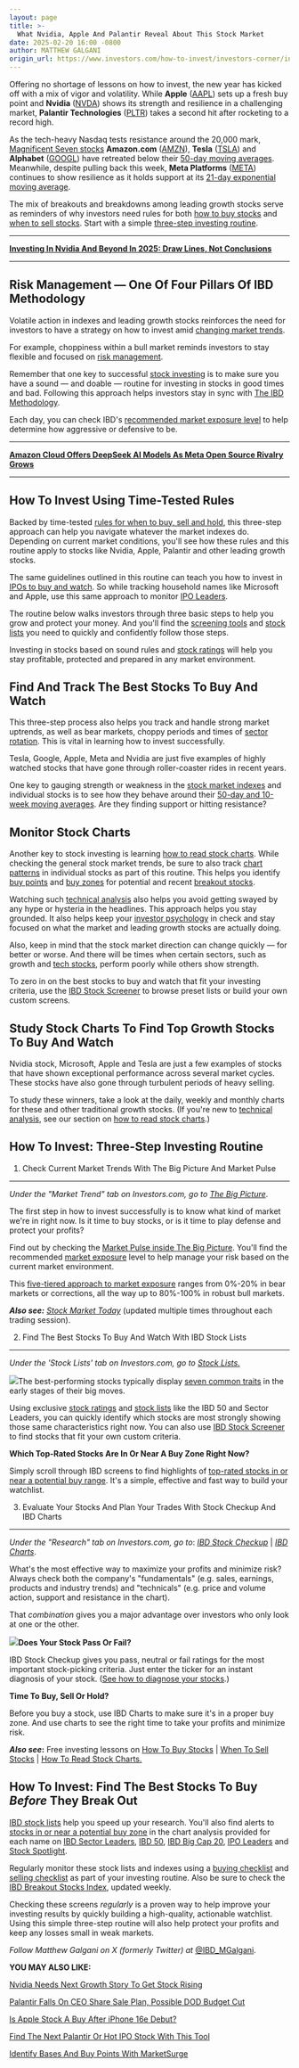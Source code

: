 ```yaml
---
layout: page
title: >-
  What Nvidia, Apple And Palantir Reveal About This Stock Market
date: 2025-02-20 16:00 -0800
author: MATTHEW GALGANI
origin_url: https://www.investors.com/how-to-invest/investors-corner/investing-in-stocks-stock-investing-with-three-step-routine/
---
```


Offering no shortage of lessons on how to invest, the new year has kicked off with a mix of vigor and volatility. While **Apple** ([AAPL](https://research.investors.com/quote.aspx?symbol=AAPL)) sets up a fresh buy point and **Nvidia** ([NVDA](https://research.investors.com/quote.aspx?symbol=NVDA)) shows its strength and resilience in a challenging market, **Palantir Technologies** ([PLTR](https://research.investors.com/quote.aspx?symbol=PLTR)) takes a second hit after rocketing to a record high.

As the tech-heavy Nasdaq tests resistance around the 20,000 mark, [Magnificent Seven stocks](https://www.investors.com/research/magnificent-seven-stocks-latest-news-market-cap-weighting/) **Amazon.com** ([AMZN](https://research.investors.com/quote.aspx?symbol=AMZN)), **Tesla** ([TSLA](https://research.investors.com/quote.aspx?symbol=TSLA)) and **Alphabet** ([GOOGL](https://research.investors.com/quote.aspx?symbol=GOOGL)) have retreated below their [50-day moving averages](https://www.investors.com/how-to-invest/investors-corner/50-day-moving-average-identifies-buy-sell-signals/). Meanwhile, despite pulling back this week, **Meta Platforms** ([META](https://research.investors.com/quote.aspx?symbol=META)) continues to show resilience as it holds support at its [21-day exponential moving average](https://www.investors.com/how-to-invest/investors-corner/what-is-the-21-day-exponential-moving-average/).

The mix of breakouts and breakdowns among leading growth stocks serve as reminders of why investors need rules for both [how to buy stocks](https://www.investors.com/how-to-invest/how-to-buy-stocks-using-stock-lists-stock-ratings-stock-screener/) and [when to sell stocks](https://www.investors.com/how-to-invest/when-to-sell-stocks/). Start with a simple [three-step investing routine](#routine).

---

[**Investing In Nvidia And Beyond In 2025: Draw Lines, Not Conclusions**](https://www.investors.com/how-to-invest/how-to-invest-2025-stock-charts-nvidia-apple-tesla-microsoft-meta-google/)

---

## Risk Management — One Of Four Pillars Of IBD Methodology

Volatile action in indexes and leading growth stocks reinforces the need for investors to have a strategy on how to invest amid [changing market trends](https://www.investors.com/how-to-invest/how-to-handle-changing-stock-market-trends/).

For example, choppiness within a bull market reminds investors to stay flexible and focused on [risk management](https://www.investors.com/how-to-invest/investors-corner/risk-management-in-the-stock-market-how-much-money-to-invest-now/).

Remember that one key to successful [stock investing](https://www.investors.com/how-to-invest/stock-investing-how-to-make-money-in-stock-3-key-factors/) is to make sure you have a sound — and doable — routine for investing in stocks in good times and bad. Following this approach helps investors stay in sync with [The IBD Methodology](https://www.investors.com/how-to-invest/investors-corner/stock-market-investing-ibd-methodology/).

Each day, you can check IBD's [recommended market exposure level](https://www.investors.com/market-trend/ibds-etf-market-strategy/ibds-etf-market-strategy/) to help determine how aggressive or defensive to be.

---

[**Amazon Cloud Offers DeepSeek AI Models As Meta Open Source Rivalry Grows**](https://www.investors.com/news/technology/amazon-stock-deepseek-meta-open-source-ai-model-rivalry/)

---

## How To Invest Using Time-Tested Rules

Backed by time-tested [rules for when to buy, sell and hold](https://www.investors.com/how-to-invest/how-to-invest-rules-for-when-buy-and-sell-stocks-in-bull-and-bear-markets/), this three-step approach can help you navigate whatever the market indexes do. Depending on current market conditions, you'll see how these rules and this routine apply to stocks like Nvidia, Apple, Palantir and other leading growth stocks.

The same guidelines outlined in this routine can teach you how to invest in [IPOs to buy and watch](https://www.investors.com/research/ipo-stock-news-and-analysis-find-todays-top-new-issues/). So while tracking household names like Microsoft and Apple, use this same approach to monitor [IPO Leaders](https://research.investors.com/stock-lists/ipo-leaders/).

The routine below walks investors through three basic steps to help you grow and protect your money. And you'll find the [screening tools](https://www.investors.com/research/best-stocks-to-buy-watch-ibd-screen-of-the-day/) and [stock lists](https://www.investors.com/stock-lists/stocks-to-watch-top-rated-ipos-big-caps-and-growth-stocks/) you need to quickly and confidently follow those steps.

Investing in stocks based on sound rules and [stock ratings](https://www.investors.com/how-to-invest/how-to-buy-stocks-using-stock-lists-stock-ratings-stock-screener/) will help you stay profitable, protected and prepared in any market environment.

## Find And Track The Best Stocks To Buy And Watch

This three-step process also helps you track and handle strong market uptrends, as well as bear markets, choppy periods and times of [sector rotation](https://www.investors.com/how-to-invest/investors-corner/what-is-sector-rotation/). This is vital in learning how to invest successfully.

Tesla, Google, Apple, Meta and Nvidia are just five examples of highly watched stocks that have gone through roller-coaster rides in recent years.

One key to gauging strength or weakness in the [stock market indexes](https://www.investors.com/news/stock-market-today-stock-market-news/?) and individual stocks is to see how they behave around their [50-day and 10-week moving averages](https://www.investors.com/how-to-invest/investors-corner/moving-averages-help-understand-stock-markets-direction-heres-how-to-use-them/). Are they finding support or hitting resistance?

## Monitor Stock Charts

Another key to stock investing is learning [how to read stock charts](https://www.investors.com/how-to-invest/how-to-read-stock-charts-understanding-technical-analysis/). While checking the general stock market trends, be sure to also track [chart patterns](https://www.investors.com/how-to-invest/stock-charts-buying-stocks-using-technical-analysis/) in individual stocks as part of this routine. This helps you identify [buy points](https://www.investors.com/how-to-invest/investors-corner/chart-reading-basics-how-a-buy-point-marks-a-time-of-opportunity/) and [buy zones](https://www.investors.com/how-to-invest/investors-corner/buy-zone-gives-investors-chance-to-buy-top-stocks-beyond-breakout/) for potential and recent [breakout stocks](https://www.investors.com/research/breakout-stocks-technical-analysis/breakout-stocks-technical-analysis/).

Watching such [technical analysis](https://www.investors.com/how-to-invest/investors-corner/technical-analysis/) also helps you avoid getting swayed by any hype or hysteria in the headlines. This approach helps you stay grounded. It also helps keep your [investor psychology](https://research.investors.com/psychological-market-indicators/) in check and stay focused on what the market and leading growth stocks are actually doing.

Also, keep in mind that the stock market direction can change quickly — for better or worse. And there will be times when certain sectors, such as growth and [tech stocks](https://www.investors.com/research/best-tech-stocks-to-buy-and-watch/), perform poorly while others show strength.

To zero in on the best stocks to buy and watch that fit your investing criteria, use the [IBD Stock Screener](https://ibdstockscreener.investors.com/) to browse preset lists or build your own custom screens.

## Study Stock Charts To Find Top Growth Stocks To Buy And Watch

Nvidia stock, Microsoft, Apple and Tesla are just a few examples of stocks that have shown exceptional performance across several market cycles. These stocks have also gone through turbulent periods of heavy selling.

To study these winners, take a look at the daily, weekly and monthly charts for these and other traditional growth stocks. (If you're new to [technical analysis](https://www.investors.com/how-to-invest/investors-corner/technical-analysis/), see our section on [how to read stock charts](https://www.investors.com/how-to-invest/stock-charts-buying-stocks-using-technical-analysis/).)

## How To Invest: Three-Step Investing Routine

1. Check Current Market Trends With The Big Picture And Market Pulse

---

_Under the "Market Trend" tab on Investors.com, go to_ [_The Big Picture_](https://www.investors.com/category/market-trend/the-big-picture/).

The first step in how to invest successfully is to know what kind of market we're in right now. Is it time to buy stocks, or is it time to play defense and protect your profits?

Find out by checking the [Market Pulse inside The Big Picture](https://www.investors.com/category/market-trend/the-big-picture/). You'll find the recommended [market exposure](https://www.investors.com/market-trend/ibds-etf-market-strategy/ibds-etf-market-strategy/) level to help manage your risk based on the current market environment.

This [five-tiered approach to market exposure](https://www.investors.com/how-to-invest/stock-market-timing-how-to-invest-in-stocks-tracking-bull-markets-bear-markets-stock-market-trends/#MarketExposure) ranges from 0%-20% in bear markets or corrections, all the way up to 80%-100% in robust bull markets.

**_Also see:_** _[Stock Market Today](https://www.investors.com/category/market-trend/stock-market-today/)_ (updated multiple times throughout each trading session).

2. Find The Best Stocks To Buy And Watch With IBD Stock Lists

---

_Under the 'Stock Lists' tab on Investors.com, go to [Stock Lists.](https://www.investors.com/stock-lists/stocks-to-watch-top-rated-ipos-big-caps-and-growth-stocks/)_

[![](https://www.investors.com/wp-content/uploads/2017/08/GSP_IBD50.png)](http://research.investors.com/stock-lists/ibd-50/)The best-performing stocks typically display [seven common traits](https://www.investors.com/how-to-invest/investors-corner/can-slim-stocks-how-to-find-stock-market-winners/) in the early stages of their big moves.

Using exclusive [stock ratings](https://www.investors.com/how-to-invest/investors-corner/stock-market-leaders-arent-hard-to-find-with-ibd-stock-checkup-tool/) and [stock lists](https://www.investors.com/stock-lists/stocks-to-watch-top-rated-ipos-big-caps-and-growth-stocks/) like the IBD 50 and Sector Leaders, you can quickly identify which stocks are most strongly showing those same characteristics right now. You can also use [IBD Stock Screener](https://www.investors.com/research/best-stocks-to-buy-watch-ibd-screen-of-the-day/) to find stocks that fit your own custom criteria.

**Which Top-Rated Stocks Are In Or Near A Buy Zone Right Now?**

Simply scroll through IBD screens to find highlights of [top-rated stocks in or near a potential buy range](https://www.investors.com/category/stock-lists/stocks-near-a-buy-zone/). It's a simple, effective and fast way to build your watchlist.

3. Evaluate Your Stocks And Plan Your Trades With Stock Checkup And IBD Charts

---

_Under the "Research" tab on Investors.com, go to_: [_IBD Stock Checkup_](http://research.investors.com/stock-checkup/) | *[IBD Charts](http://research.investors.com/stock-charts/nasdaq-nasdaq-composite-0ndqc.htm?cht=pvc&type=daily)*.

What's the most effective way to maximize your profits and minimize risk? Always check both the company's "fundamentals" (e.g. sales, earnings, products and industry trends) and "technicals" (e.g. price and volume action, support and resistance in the chart).

That _combination_ gives you a major advantage over investors who only look at one or the other.

[![](https://www.investors.com/wp-content/uploads/2017/08/GSP_checkup.jpg)](http://research.investors.com/stock-checkup/)**Does Your Stock Pass Or Fail?**

IBD Stock Checkup gives you pass, neutral or fail ratings for the most important stock-picking criteria. Just enter the ticker for an instant diagnosis of your stock. ([See how to diagnose your stocks](https://www.investors.com/how-to-invest/how-to-buy-stocks-using-stock-lists-stock-ratings-stock-screener/#stockratings).)

**Time To Buy, Sell Or Hold?**

Before you buy a stock, use IBD Charts to make sure it's in a proper buy zone. And use charts to see the right time to take your profits and minimize risk.

**_Also see_:** Free investing lessons on [How To Buy Stocks](https://www.investors.com/how-to-invest/how-to-buy-stocks-using-stock-lists-stock-ratings-stock-screener/#stockratings) | [When To Sell Stocks](https://www.investors.com/how-to-invest/when-to-sell-stocks/) | [How To Read Stock Charts.](https://www.investors.com/how-to-invest/stock-charts-buying-stocks-using-technical-analysis/)

## How To Invest: Find The Best Stocks To Buy _Before_ They Break Out

[IBD stock lists](https://www.investors.com/stock-lists/stocks-to-watch-top-rated-ipos-big-caps-and-growth-stocks/) help you speed up your research. You'll also find alerts to [stocks in or near a potential buy zone](https://www.investors.com/category/stock-lists/stocks-near-a-buy-zone/) in the chart analysis provided for each name on [IBD Sector Leaders](https://research.investors.com/stock-lists/sector-leaders), [IBD 50](https://research.investors.com/stock-lists/ibd-50/), [IBD Big Cap 20](https://research.investors.com/stock-lists/big-cap-20/), [IPO Leaders](https://research.investors.com/stock-lists/ipo-leaders/) and [Stock Spotlight](https://research.investors.com/stock-lists/stock-spotlight/).

Regularly monitor these stock lists and indexes using a [buying checklist](https://www.investors.com/wp-content/uploads/2024/01/IBD_BuyingChecklist.pdf) and [selling checklist](https://www.investors.com/wp-content/uploads/2017/08/IBD_SellingChecklist.pdf) as part of your investing routine. Also be sure to check the [IBD Breakout Stocks Index](https://www.investors.com/research/breakout-stocks-technical-analysis/breakout-stocks-technical-analysis/), updated weekly.

Checking these screens _regularly_ is a proven way to help improve your investing results by quickly building a high-quality, actionable watchlist. Using this simple three-step routine will also help protect your profits and keep any losses small in weak markets.

_Follow Matthew Galgani on X (formerly Twitter) at_ [@IBD_MGalgani](https://twitter.com/ibd_mgalgani).

**YOU MAY ALSO LIKE:**

[Nvidia Needs Next Growth Story To Get Stock Rising](https://www.investors.com/news/technology/nvidia-stock-blackwell-ai-chips/)

[Palantir Falls On CEO Share Sale Plan, Possible DOD Budget Cut](https://www.investors.com/news/technology/palantir-stock-pltr-ceo-share-sale-dod-budget-cut/)

[Is Apple Stock A Buy After iPhone 16e Debut?](https://www.investors.com/news/technology/apple-stock-buy-now-aapl/)

[Find The Next Palantir Or Hot IPO Stock With This Tool](https://www.investors.com/how-to-invest/stock-screener/)

[Identify Bases And Buy Points With MarketSurge](https://marketsurge.investors.com/)
